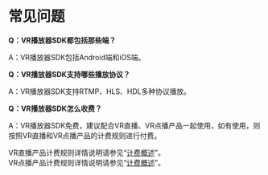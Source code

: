 # 常见问题

**Q：VR播放器SDK都包括那些端？**

A：VR播放器SDK包括Android端和iOS端。


**Q：VR播放器SDK支持哪些播放协议？**

A：VR播放器SDK支持RTMP、HLS、HDL多种协议播放。


**Q：VR播放器SDK怎么收费？**

A：VR播放器SDK免费，建议配合VR直播、VR点播产品一起使用，如有使用，则按照VR直播和VR点播产品的计费规则进行付费。

VR直播产品计费规则详情说明请参见“[计费概述](https://github.com/jdcloudcom/cn/blob/edit/documentation/VR-Cloud-Services/VR-Live/Pricing/Billing-Overview.md)”。  
VR点播产品计费规则详情说明请参见“[计费概述](https://github.com/jdcloudcom/cn/blob/edit/documentation/VR-Cloud-Services/VR-Video-On-Demand/Pricing/Billing-Overview.md)”。

